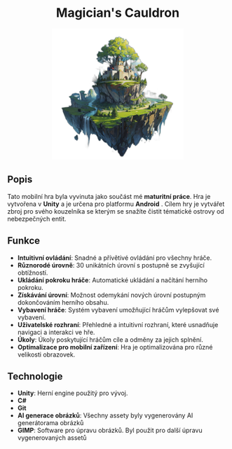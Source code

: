 <div align="center">

# Magician's Cauldron

</div>
<p align="center">
  <img src="Screenshots/Icon.png" alt="Hlavní obrazovka" width="300"/>
</p>


## Popis

Tato mobilní hra byla vyvinuta jako součást mé **maturitní práce**. Hra je vytvořena v **Unity** a je určena pro platformu **Android** . Cílem hry je vytvářet zbroj pro svého kouzelníka se kterým se snažíte čistit tématické ostrovy od nebezpečných entit.

## Funkce

- **Intuitivní ovládání**: Snadné a přívětivé ovládání pro všechny hráče.
- **Různorodé úrovně**: 30 unikátních úrovní s postupně se zvyšující obtížností.
- **Ukládání pokroku hráče**: Automatické ukládání a načítání herního pokroku.
- **Získávání úrovní**: Možnost odemykání nových úrovní postupným dokončováním herního obsahu.
- **Vybavení hráče**: Systém vybavení umožňující hráčům vylepšovat své vybavení.
- **Uživatelské rozhraní**: Přehledné a intuitivní rozhraní, které usnadňuje navigaci a interakci ve hře.
- **Úkoly**: Úkoly poskytující hráčům cíle a odměny za jejich splnění.
- **Optimalizace pro mobilní zařízení**: Hra je optimalizována pro různé velikosti obrazovek.

## Technologie

- **Unity**: Herní engine použitý pro vývoj.
- **C#**
- **Git**
- **AI generace obrázků**: Všechny assety byly vygenerovány AI generátorama obrázků
- **GIMP**: Software pro úpravu obrázků. Byl použit pro další úpravu vygenerovaných assetů

